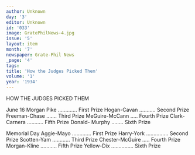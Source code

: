 ```yaml
---
author: Unknown
day: '3'
editor: Unknown
id: '033'
image: GratePhilNews-4.jpg
issue: '5'
layout: item
month: '7'
newspaper: Grate-Phil News
_page: '4'
tags:
title: 'How the Judges Picked Them'
volume: '1'
year: '1934'
---
```

HOW THE JUDGES PICKED
THEM

June 16
Morgan Pike ............. First Prize
Hogan-Cavan ........... Second Prize
Freeman-Chase ....... Third Prize
MeGuire-McCann ..... Fourth Prize
Clark-Carnera ........... Fifth Prize
Donald- Murphy ........ Sixth Prize

Memorial Day
Aggie-Mayo ............. First Prize
Harry-York ............... Second Prize
Scotten-Yam ............ Third Prize
Chester-McGuire ..... Fourth Prize
Morgan-Kline ........... Fifth Prize
Yellow-Dix ............... Sixth Prize